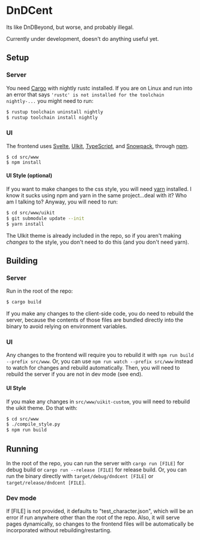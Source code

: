 # DnDCent

Its like DnDBeyond, but worse, and probably illegal.

Currently under development, doesn't do anything useful yet.

## Setup

### Server

You need [Cargo](https://doc.rust-lang.org/cargo/index.html) with nightly rustc installed. If you are on Linux and run into an error that says `'rustc' is not installed for the toolchain nightly-...` you might need to run:

```bash
$ rustup toolchain uninstall nightly
$ rustup toolchain install nightly
```

### UI

The frontend uses [Svelte](https://svelte.dev/), [UIkit](https://getuikit.com/), [TypeScript](https://www.typescriptlang.org/), and [Snowpack](https://www.snowpack.dev/), through [npm](https://www.npmjs.com/).

```
$ cd src/www
$ npm install
```

#### UI Style (optional)

If you want to make changes to the css style, you will need [yarn](https://yarnpkg.com/) installed. I know it sucks using npm and yarn in the same project...deal with it? Who am I talking to? Anyway, you will need to run:

```bash
$ cd src/www/uikit
$ git submodule update --init
$ yarn install
```

The UIkit theme is already included in the repo, so if you aren't making *changes* to the style, you don't need to do this (and you don't need yarn).

## Building

### Server

Run in the root of the repo:

```bash
$ cargo build
```

If you make any changes to the client-side code, you do need to rebuild the server, because the contents of those files are bundled directly into the binary to avoid relying on environment variables.

### UI

Any changes to the frontend will require you to rebuild it with `npm run build --prefix src/www`. Or, you can use `npm run watch --prefix src/www` instead to watch for changes and rebuild automatically. Then, you will need to rebuild the server if you are not in dev mode (see end).

#### UI Style

If you make any changes in `src/www/uikit-custom`, you will need to rebuild the uikit theme. Do that with:

```bash
$ cd src/www
$ ./compile_style.py
$ npm run build
```

## Running

In the root of the repo, you can run the server with `cargo run [FILE]` for debug build or `cargo run --release [FILE]` for release build. Or, you can run the binary directly with `target/debug/dndcent [FILE]` or `target/release/dndcent [FILE]`.

### Dev mode

If [FILE] is not provided, it defaults to "test_character.json", which will be an error if run anywhere other than the root of the repo. Also, it will serve pages dynamically, so changes to the frontend files will be automatically be incorporated without rebuilding/restarting.
